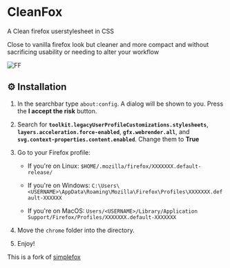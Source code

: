 # CleanFox
A Clean firefox userstylesheet in CSS <br>

Close to vanilla firefox look but cleaner and more compact and without sacrificing usability or needing to alter your workflow <br>

![FF](https://user-images.githubusercontent.com/107309764/233371225-fd9a755f-74a0-4be1-9392-8e2b211270dc.png)

## ⚙️ Installation

1. In the searchbar type `about:config`. A dialog will be shown to you. Press the **I accept the risk** button.

2. Search for **`toolkit.legacyUserProfileCustomizations.stylesheets`**, **`layers.acceleration.force-enabled`**, **`gfx.webrender.all`**, and **`svg.context-properties.content.enabled`**. Change them to **True**

3. Go to your Firefox profile:

    - If you're on Linux: `$HOME/.mozilla/firefox/XXXXXXX.default-release/`

    - If you're on Windows: `C:\Users\<USERNAME>\AppData\Roaming\Mozilla\Firefox\Profiles\XXXXXXX.default-XXXXXX`

    - If you're on MacOS: `Users/<USERNAME>/Library/Application Support/Firefox/Profiles/XXXXXXX.default-XXXXXXX` 

4. Move the `chrome` folder into the directory.

6. Enjoy!

This is a fork of [simplefox](https://github.com/migueravila/SimpleFox)

